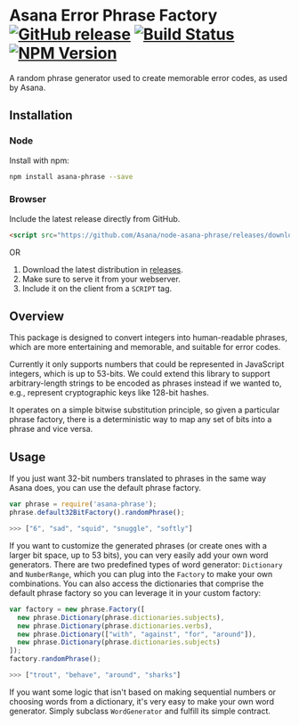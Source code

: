 # Asana Error Phrase Factory [![GitHub release][release-image]]() [![Build Status][travis-image]][travis-url] [![NPM Version][npm-image]][npm-url]

A random phrase generator used to create memorable error codes, as used by Asana.

## Installation

### Node

Install with npm:

```sh
npm install asana-phrase --save
```

### Browser

Include the latest release directly from GitHub.

```html
<script src="https://github.com/Asana/node-asana-phrase/releases/download/<LATEST_RELEASE>/asana-phrase-min.js"></script>
```

OR

1. Download the latest distribution in [releases](https://github.com/Asana/node-asana-phrase/releases).
2. Make sure to serve it from your webserver.
3. Include it on the client from a `SCRIPT` tag.

## Overview

This package is designed to convert integers into human-readable phrases,
which are more entertaining and memorable, and suitable for error codes.

Currently it only supports numbers that could be represented in JavaScript
integers, which is up to 53-bits. We could extend this library to support
arbitrary-length strings to be encoded as phrases instead if we wanted to,
e.g., represent cryptographic keys like 128-bit hashes.

It operates on a simple bitwise substitution principle, so given a particular
phrase factory, there is a deterministic way to map any set of bits into a
phrase and vice versa.

## Usage

If you just want 32-bit numbers translated to phrases in the same way Asana does,
you can use the default phrase factory.

```js
var phrase = require('asana-phrase');
phrase.default32BitFactory().randomPhrase();

>>> ["6", "sad", "squid", "snuggle", "softly"]
```

If you want to customize the generated phrases (or create ones with a larger
bit space, up to 53 bits), you can very easily add your own word generators.
There are two predefined types of word generator: `Dictionary` and `NumberRange`,
which you can plug into the `Factory` to make your own combinations. You can
also access the dictionaries that comprise the default phrase factory so you
can leverage it in your custom factory:

```js
var factory = new phrase.Factory([
  new phrase.Dictionary(phrase.dictionaries.subjects),
  new phrase.Dictionary(phrase.dictionaries.verbs),
  new phrase.Dictionary(["with", "against", "for", "around"]),
  new phrase.Dictionary(phrase.dictionaries.subjects)
]);
factory.randomPhrase();

>>> ["trout", "behave", "around", "sharks"]
```

If you want some logic that isn't based on making sequential numbers or
choosing words from a dictionary, it's very easy to make your own word generator.
Simply subclass `WordGenerator` and fulfill its simple contract.

[travis-url]: http://travis-ci.org/Asana/node-asana-phrase
[travis-image]: http://img.shields.io/travis/Asana/node-asana-phrase.svg?style=flat-square

[npm-url]: https://www.npmjs.org/package/asana-phrase
[npm-image]: http://img.shields.io/npm/v/asana-phrase.svg?style=flat-square

[release-image]: https://img.shields.io/github/release/asana/node-asana-phrase.svg